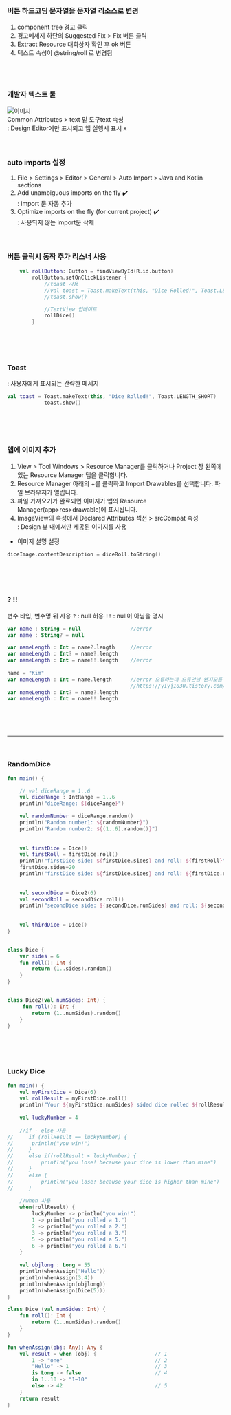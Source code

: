 
### 버튼 하드코딩 문자열을 문자열 리소스로 변경

1. component tree 경고 클릭<br>
2. 경고메세지 하단의 Suggested Fix > Fix 버튼 클릭<br>
3. Extract Resource 대화상자 확인 후 ok 버튼<br>
4. 텍스트 속성이 @string/roll 로 변경됨    
<br><br><br> 
### 개발자 텍스트 툴 

![이미지](https://developer.android.com/codelabs/basic-android-kotlin-training-create-dice-roller-app-with-button/img/948d74fe1557f26.png) <br>
Common Attributes > text 밑 도구text 속성  <br>
: Design Editor에만 표시되고 앱 실행시 표시 x 
<br><br><br> 
### auto imports 설정
 
1. File > Settings > Editor > General > Auto Import > Java and Kotlin sections 
2. Add unambiguous imports on the fly :heavy_check_mark: <br>
: import 문 자동 추가 
3. Optimize imports on the fly (for current project) :heavy_check_mark: <br>
: 사용되지 않는 import문 삭제
<br><br><br>  
### 버튼 클릭시 동작 추가 리스너 사용

```kotlin
    val rollButton: Button = findViewById(R.id.button)
        rollButton.setOnClickListener {
            //toast 사용
            //val toast = Toast.makeText(this, "Dice Rolled!", Toast.LENGTH_SHORT)
            //toast.show()

            //TextView 업데이트
            rollDice()
        }
```
<br><br><br> 
### Toast
 
: 사용자에게 표시되는 간략한 메세지 

```kotlin
val toast = Toast.makeText(this, "Dice Rolled!", Toast.LENGTH_SHORT)
            toast.show()
```
<br><br><br>  
### 앱에 이미지 추가 
1. View > Tool Windows > Resource Manager를 클릭하거나 Project 창 왼쪽에 있는 Resource Manager 탭을 클릭합니다. 
2. Resource Manager 아래의 +를 클릭하고 Import Drawables를 선택합니다. 파일 브라우저가 열립니다. 
3. 파일 가져오기가 완료되면 이미지가 앱의 Resource Manager(app>res>drawable)에 표시됩니다. 
4. ImageView의 속성에서 Declared Attributes 섹션 > srcCompat 속성 <br>
: Design 뷰 내에서만 제공된 이미지를 사용 

- 이미지 설명 설정

```kotlin
diceImage.contentDescription = diceRoll.toString()
```
<br><br><br>   
### ? !!
변수 타입, 변수명 뒤 사용
`?` : null 허용 `!!` : null이 아님을 명시
```kotlin
var name : String = null	        	//error
var name : String? = null	

var nameLength : Int = name?.length     //error
var nameLength : Int? = name?.length
var nameLength : Int = name!!.length    //error
    
name = "Kim"
var nameLength : Int = name.length      //error 오류라는데 오류안남 왠지모름 
										//https://yiyj1030.tistory.com/247
var nameLength : Int? = name?.length
var nameLength : Int = name!!.length 
```
<br><br><br>    



--------------------------------------------------
<br>

### RandomDice

```kotlin
fun main() {

    // val diceRange = 1..6
    val diceRange : IntRange = 1..6
    println("diceRange: ${diceRange}")

    val randomNumber = diceRange.random()
	println("Random number1: ${randomNumber}")
    println("Random number2: ${(1..6).random()}")
    
    
    val firstDice = Dice()
    val firstRoll = firstDice.roll()
    println("firstDice side: ${firstDice.sides} and roll: ${firstRoll}")
	firstDice.sides=20
    println("firstDice side: ${firstDice.sides} and roll: ${firstDice.roll()}")
    
    
    val secondDice = Dice2(6)
    val secondRoll = secondDice.roll()
    println("secondDice side: ${secondDice.numSides} and roll: ${secondRoll}")
    
    
    val thirdDice = Dice()
}


class Dice {
    var sides = 6
    fun roll(): Int {
        return (1..sides).random()
    }
}


class Dice2(val numSides: Int) {
     fun roll(): Int {
        return (1..numSides).random()
    }
}
```
<br><br><br>  
### Lucky Dice

```kotlin
fun main() {
    val myFirstDice = Dice(6)
    val rollResult = myFirstDice.roll()
    println("Your ${myFirstDice.numSides} sided dice rolled ${rollResult}!")
    
    val luckyNumber = 4
    
    //if - else 사용
//     if (rollResult == luckyNumber) {
// 		println("you win!")
//     }
//     else if(rollResult < luckyNumber) {
//         println("you lose! because your dice is lower than mine")
//     }
//     else {
//         println("you lose! because your dice is higher than mine")
//     }
    
    //when 사용
    when(rollResult) {
        luckyNumber -> println("you win!") 
        1 -> println("you rolled a 1.")
        2 -> println("you rolled a 2.")
        3 -> println("you rolled a 3.")
        5 -> println("you rolled a 5.")
        6 -> println("you rolled a 6.")
    }
    
    val objlong : Long = 55
    println(whenAssign("Hello"))
    println(whenAssign(3.4))
    println(whenAssign(objlong))
    println(whenAssign(Dice(5)))
}

class Dice (val numSides: Int) {
    fun roll(): Int {
        return (1..numSides).random()
    }
}

fun whenAssign(obj: Any): Any {
    val result = when (obj) {                   // 1
        1 -> "one"                              // 2
        "Hello" -> 1                            // 3
        is Long -> false                        // 4
        in 1..10 -> "1~10"
        else -> 42                              // 5
    }
    return result   
}
```
